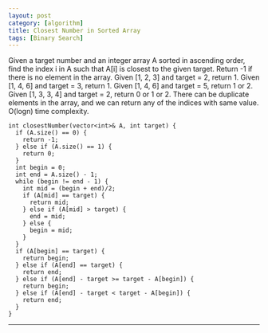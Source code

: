 ```yaml
---
layout: post
category: [algorithm]
title: Closest Number in Sorted Array 
tags: [Binary Search]
---
```


Given a target number and an integer array A sorted in ascending order, find the index i in A such that A[i] is closest to the given target.
Return -1 if there is no element in the array.
Given [1, 2, 3] and target = 2, return 1.
Given [1, 4, 6] and target = 3, return 1.
Given [1, 4, 6] and target = 5, return 1 or 2.
Given [1, 3, 3, 4] and target = 2, return 0 or 1 or 2.
There can be duplicate elements in the array, and we can return any of the indices with same value.
O(logn) time complexity.

<!--more-->
	int closestNumber(vector<int>& A, int target) {
      if (A.size() == 0) {
        return -1;
      } else if (A.size() == 1) {
        return 0;
      }
      int begin = 0;
      int end = A.size() - 1;
      while (begin != end - 1) {
        int mid = (begin + end)/2;
        if (A[mid] == target) {
          return mid;
        } else if (A[mid] > target) {
          end = mid;
        } else {
          begin = mid;
        }
      }
      if (A[begin] == target) {
        return begin;
      } else if (A[end] == target) {
        return end;
      } else if (A[end] - target >= target - A[begin]) {
        return begin;
      } else if (A[end] - target < target - A[begin]) {
        return end;
      }
    }
	
---

